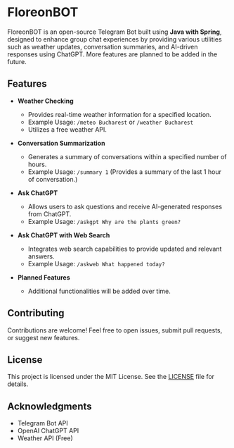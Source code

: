 # FloreonBOT

FloreonBOT is an open-source Telegram Bot built using **Java with Spring**, designed to enhance group chat experiences by providing various utilities such as weather updates, conversation summaries, and AI-driven responses using ChatGPT. More features are planned to be added in the future.

## Features

- **Weather Checking**

  - Provides real-time weather information for a specified location.
  - Example Usage: `/meteo Bucharest` or `/weather Bucharest`
  - Utilizes a free weather API.

- **Conversation Summarization**

  - Generates a summary of conversations within a specified number of hours.
  - Example Usage: `/summary 1` (Provides a summary of the last 1 hour of conversation.)

- **Ask ChatGPT**

  - Allows users to ask questions and receive AI-generated responses from ChatGPT.
  - Example Usage: `/askgpt Why are the plants green?`

- **Ask ChatGPT with Web Search**

  - Integrates web search capabilities to provide updated and relevant answers.
  - Example Usage: `/askweb What happened today?`

- **Planned Features**

  - Additional functionalities will be added over time.

## Contributing

Contributions are welcome! Feel free to open issues, submit pull requests, or suggest new features.

## License

This project is licensed under the MIT License. See the [LICENSE](LICENSE) file for details.

## Acknowledgments

- Telegram Bot API
- OpenAI ChatGPT API
- Weather API (Free)

